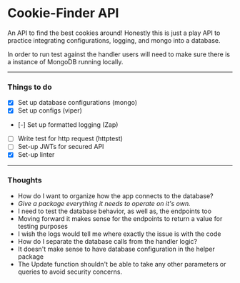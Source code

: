 # Cookie-Finder API

An API to find the best cookies around! Honestly this is just a play API to practice integrating configurations, logging, and mongo into a database.

In order to run test against the handler users will need to make sure there is a instance of MongoDB running locally.

---

### Things to do 

- [x] Set up database configurations (mongo)
- [x] Set up configs (viper)
- [-] Set up formatted logging (Zap)
- [ ] Write test for http request (httptest)
- [ ] Set-up JWTs for secured API
- [x] Set-up linter

--- 

### Thoughts

- How do I want to organize how the app connects to the database?
- *Give a package everything it needs to operate on it's own.*
- I need to test the database behavior, as well as, the endpoints too
- Moving forward it makes sense for the endpoints to return a value for testing purposes
- I wish the logs would tell me where exactly the issue is with the code
- How do I separate the database calls from the handler logic?
- It doesn't make sense to have database configuration in the helper package
- The Update function shouldn't be able to take any other parameters or queries to avoid security concerns.